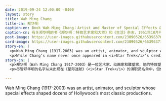 ```yaml
---
date: 2019-09-24 12:00:00 -0400
layout: story
title: Wah Ming Chang
title-cn: 郑华明
caption-en: Book Wah Ming Chang：Artist and Master of Special Effects &amp; Magazine Life, October 1961, Courtesy of Alex Jay, Museum<br>of Chinese in America (MOCA) Collection
caption-cn: 有关郑华明的书《郑华明：特效艺术家和大师》和《生活》杂志，1961年10月刊，Alex Jay捐赠，美国华人博物馆（MOCA）馆藏
post-image: https://user-images.githubusercontent.com/23090526/65396370-ab835800-dd73-11e9-9aae-632317090156.jpg
card-image: https://user-images.githubusercontent.com/23090526/65396371-ac1bee80-dd73-11e9-908d-e37e7c51cca7.jpg
story-en: |
  <p>Wah Ming Chang (1917-2003) was an artist, animator, and sculptor whose special effects shaped dozens of Hollywood’s most classic productions. Born in 1917 in Honolulu, Chang was an artistic prodigy: he displayed his early drawings in his family’s San Francisco tea room and by age 9 was enjoying local celebrity after hanging his first solo show at a downtown gallery. Regular customer and famed artist Blanding Sloan became young Chang’s mentor and legal guardian after the death of Chang’s mother. By 16, Chang was designing sets for the Hollywood Bowl and became the youngest member of Disney’s Effects & Model Department at age 21.</p>
  <p>While Chang’s name never once appeared in <i>Star Trek</i>’s credits, he created some of the show’s most iconic effects, including the tricorder, the communicator, the Romulan bird-of-prey, and the final prototype of the phaser. In 1961, the work of Chang’s firm on <i>The Time Machine</i> – for which Chang designed the titular device – won the Academy Award for Special Effects, though he was never credited among the recipients. Chang’s other creations include the dinosaurs from <i>Land of the Lost</i>, Elizabeth Taylor’s headdress in <i>Cleopatra</i>, the head of the first Pillsbury Doughboy, the puppet model used by <i>Pinocchio</i>’s animators, and more effects for <i>The Outer Limits</i>, <i>Spartacus</i>, and <i>Planet of the Apes</i>.</p>
story-cn: |
  <p>郑华明（Wah Ming Chang 1917-2003）是一位艺术家、动画家和雕塑家，他的特效塑造了数十部好莱坞最经典的作品。1917年出生于檀香山的郑先生是一位艺术奇才：他在家族的位于旧金山的茶室中展出了自己早期的画作，9岁时，他在市中心的一家画廊举办了自己的首场个展，之后便成为了当地的名人。郑先生的母亲去世后，他的老顾客、著名艺术家Blanding Sloan成了郑先生的导师和法定监护人。16岁时，郑先生开始为好莱坞露天剧场（Hollywood Bowl）设计布景，21岁时他成为迪士尼特效模型部门最年轻的成员。</p>
  <p>尽管郑华明的名字从未出现在《星际迷航》（<i>Star Trek</i>）的演职员名单中，但他创造了该剧中一些最具标志性的特效，包括三录仪（tricorder）、通讯器（communicator）、罗慕兰猛禽战舰（Romulan bird-of-prey）以及相位器（phaser）的最终原型。1961年，郑先生的公司设计的时光机（<i>The Time Machine</i>）——也就是郑先生设计的设备——获得了奥斯卡最佳特效奖，尽管在获奖名单中从没有他的名字。郑先生的其他作品包括《失落的大陆》（<i>Land of the Lost</i>）中的恐龙、《埃及艳后》（<i>Cleopatra</i>）中伊丽莎白·泰勒的头饰、第一个Pillsbury Doughboy的头、《皮诺曹》（<i>Pinocchio</i>）的动画师使用的木偶模型，以及《外星界限》（<i>The Outer Limits</i>）、《斯巴达克斯》（<i>Spartacus</i>）和《猩球崛起》（<i>Planet of the Apes</i>）中的更多特效。</p>
  
---
```

Wah Ming Chang (1917-2003) was an artist, animator, and sculptor whose special effects shaped dozens of Hollywood’s most classic productions.
